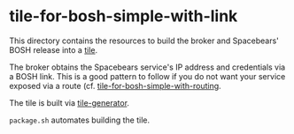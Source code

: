 # tile-for-bosh-simple-with-link

This directory contains the resources to build
the broker and Spacebears' BOSH release into a
[tile](https://docs.pivotal.io/tiledev/tile-structure.html).

The broker obtains the Spacebears service's IP address and credentials
via a BOSH link. This is a good pattern to follow if you do not want
your service exposed via a route (cf.
[tile-for-bosh-simple-with-routing](../tile-for-bosh-simple-with-routing).

The tile is built via
[tile-generator](https://github.com/cf-platform-eng/tile-generator/).

`package.sh` automates building the tile.
